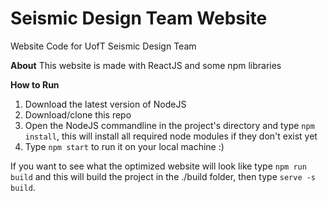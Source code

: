 # Seismic Design Team Website
 Website Code for UofT Seismic Design Team

__About__
This website is made with ReactJS and some npm libraries

__How to Run__
1. Download the latest version of NodeJS
2. Download/clone this repo
3. Open the NodeJS commandline in the project's directory and type `npm install`, this will install all required node modules if they don't    exist yet
4. Type `npm start` to run it on your local machine :)

If you want to see what the optimized website will look like type `npm run build` and this will build the project in the ./build folder, then type `serve -s build`.
